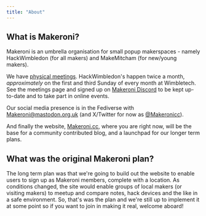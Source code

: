 ```yaml
---
title: "About"
---
```


## What is Makeroni?

Makeroni is an umbrella organisation for small popup makerspaces - namely HackWimbledon (for all makers) and MakeMitcham (for new/young makers).

We have [physical meetings](/meetings/). HackWimbledon's happen twice a month, *approximately* on the first and third Sunday of every month at Wimbletech. See the meetings page and signed up on [Makeroni Discord](https://discord.gg/HYYXHSu) to be kept up-to-date and to take part in online events.

Our social media presence is in the Fediverse with [Makeroni@mastodon.org.uk](https://mastodon.org.uk/@makeroni) (and X/Twitter for now as [@Makeronicc](https://twitter.com/MakeroniCC)).

And finally the website, [Makeroni.cc](https://makeroni.cc), where you are right now, will be the base for a community contributed blog, and a launchpad for our longer term plans.

## What was the original Makeroni plan?

The long term plan was that we're going to build out the website to enable users to sign up as Makeroni members, complete with a location. As conditions changed, the site would enable groups of local makers (or visiting makers) to meetup and compare notes, hack devices and the like in a safe environment. So, that's was the plan and we're still up to implement it at some point so if you want to join in making it real, welcome aboard!
